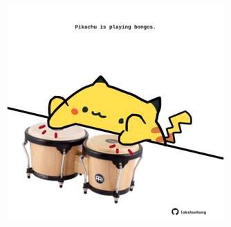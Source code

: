 <!-- built at 31/05/2025, 02:29:10 UTC -->
<p align="center">
  <img width="500" height="500" src="./ReadmeImage.svg">
</p>
